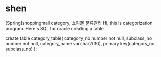 # shen
[Spring]shoppingmall category, 쇼핑몰 분류관리
Hi, this is categorization program. Here's SQL for oracle creating a table

create table category_table(
    category_no number not null,
    subclass_no number not null,
    category_name varchar2(30),
    primary key(category_no, subclass_no)
    );
    
    
    
    
